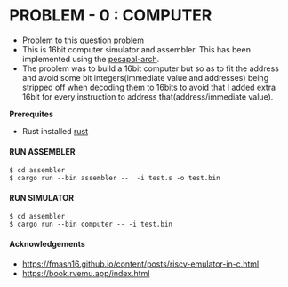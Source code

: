  # PROBLEM - 0 : COMPUTER
 -  Problem to this question [problem](https://github.com/wxmbugu/computer/blob/main/PROBLEM.md)
 - This is 16bit computer simulator and assembler. This has been implemented using the [pesapal-arch](https://github.com/wxmbugu/computer/blob/main/assembler/isa.arch).
  - The problem was to build a 16bit computer but so as to fit the address and avoid some bit integers(immediate value and addresses) being stripped off when decoding them to 16bits  to avoid that I added extra 16bit for every instruction to address that(address/immediate value).  
  

 **Prerequites**
  - Rust installed [rust](https://www.rust-lang.org/tools/install)

#### RUN ASSEMBLER
```
$ cd assembler
$ cargo run --bin assembler --  -i test.s -o test.bin         
```

#### RUN SIMULATOR
```
$ cd assembler
$ cargo run --bin computer -- -i test.bin       
```


#### Acknowledgements
 - https://fmash16.github.io/content/posts/riscv-emulator-in-c.html
 - https://book.rvemu.app/index.html 

